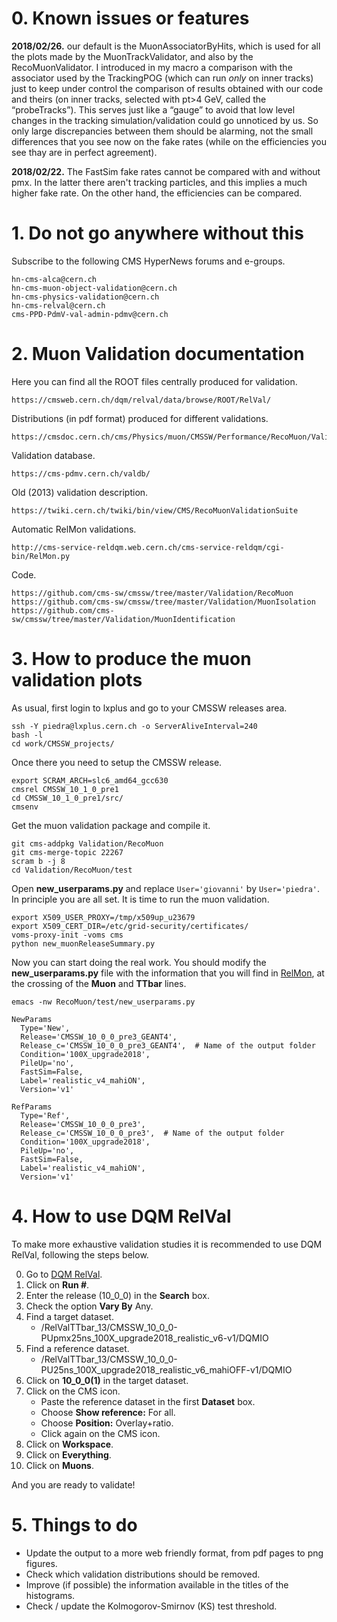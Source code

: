 # 0. Known issues or features

**2018/02/26.** our default is the MuonAssociatorByHits, which is used for all the plots made by the MuonTrackValidator, and also by the RecoMuonValidator. I introduced in my macro a comparison with the associator used by the TrackingPOG (which can run *only* on inner tracks) just to keep under control the comparison of results obtained with our code and theirs (on inner tracks, selected with pt>4 GeV, called the “probeTracks”). This serves just like a “gauge” to avoid that low level changes in the tracking simulation/validation could go unnoticed by us.
So only large discrepancies between them should be alarming, not the small differences that you see now on the fake rates (while on the efficiencies you see thay are in perfect agreement).

**2018/02/22.** The FastSim fake rates cannot be compared with and without pmx. In the latter there aren't tracking particles, and this implies a much higher fake rate. On the other hand, the efficiencies can be compared.

# 1. Do not go anywhere without this

Subscribe to the following CMS HyperNews forums and e-groups.

    hn-cms-alca@cern.ch
    hn-cms-muon-object-validation@cern.ch
    hn-cms-physics-validation@cern.ch
    hn-cms-relval@cern.ch
    cms-PPD-PdmV-val-admin-pdmv@cern.ch

# 2. Muon Validation documentation

Here you can find all the ROOT files centrally produced for validation.

    https://cmsweb.cern.ch/dqm/relval/data/browse/ROOT/RelVal/

Distributions (in pdf format) produced for different validations.

    https://cmsdoc.cern.ch/cms/Physics/muon/CMSSW/Performance/RecoMuon/Validation/val/

Validation database.

    https://cms-pdmv.cern.ch/valdb/

Old (2013) validation description.

    https://twiki.cern.ch/twiki/bin/view/CMS/RecoMuonValidationSuite

Automatic RelMon validations.

    http://cms-service-reldqm.web.cern.ch/cms-service-reldqm/cgi-bin/RelMon.py

Code.

    https://github.com/cms-sw/cmssw/tree/master/Validation/RecoMuon
    https://github.com/cms-sw/cmssw/tree/master/Validation/MuonIsolation
    https://github.com/cms-sw/cmssw/tree/master/Validation/MuonIdentification


# 3. How to produce the muon validation plots

As usual, first login to lxplus and go to your CMSSW releases area.

    ssh -Y piedra@lxplus.cern.ch -o ServerAliveInterval=240
    bash -l
    cd work/CMSSW_projects/

Once there you need to setup the CMSSW release.

    export SCRAM_ARCH=slc6_amd64_gcc630
    cmsrel CMSSW_10_1_0_pre1
    cd CMSSW_10_1_0_pre1/src/
    cmsenv

Get the muon validation package and compile it.

    git cms-addpkg Validation/RecoMuon
    git cms-merge-topic 22267
    scram b -j 8
    cd Validation/RecoMuon/test

Open **new_userparams.py** and replace `User='giovanni'` by `User='piedra'`. In principle you are all set. It is time to run the muon validation.

    export X509_USER_PROXY=/tmp/x509up_u23679
    export X509_CERT_DIR=/etc/grid-security/certificates/
    voms-proxy-init -voms cms
    python new_muonReleaseSummary.py

Now you can start doing the real work. You should modify the **new_userparams.py** file with the information that you will find in [RelMon](https://cms-pdmv.cern.ch/relmon/), at the crossing of the **Muon** and **TTbar** lines.

    emacs -nw RecoMuon/test/new_userparams.py

    NewParams
      Type='New',
      Release='CMSSW_10_0_0_pre3_GEANT4',
      Release_c='CMSSW_10_0_0_pre3_GEANT4',  # Name of the output folder
      Condition='100X_upgrade2018',
      PileUp='no',
      FastSim=False,
      Label='realistic_v4_mahiON',
      Version='v1'

    RefParams
      Type='Ref',
      Release='CMSSW_10_0_0_pre3',
      Release_c='CMSSW_10_0_0_pre3',  # Name of the output folder
      Condition='100X_upgrade2018',
      PileUp='no',
      FastSim=False,
      Label='realistic_v4_mahiON',
      Version='v1'

# 4. How to use DQM RelVal

To make more exhaustive validation studies it is recommended to use DQM RelVal, following the steps below.

0. Go to [DQM RelVal](https://cmsweb.cern.ch/dqm/relval/).
1. Click on **Run #**.
2. Enter the release (10_0_0) in the **Search** box.
3. Check the option **Vary By** Any.
4. Find a target dataset.
   * /RelValTTbar_13/CMSSW_10_0_0-PUpmx25ns_100X_upgrade2018_realistic_v6-v1/DQMIO
5. Find a reference dataset.
   * /RelValTTbar_13/CMSSW_10_0_0-PU25ns_100X_upgrade2018_realistic_v6_mahiOFF-v1/DQMIO
6. Click on **10_0_0(1)** in the target dataset.
7. Click on the CMS icon.
   * Paste the reference dataset in the first **Dataset** box.
   * Choose **Show reference:** For all.
   * Choose **Position:** Overlay+ratio.
   * Click again on the CMS icon.
8. Click on **Workspace**.
9. Click on **Everything**.
10. Click on **Muons**.

And you are ready to validate!

# 5. Things to do

* Update the output to a more web friendly format, from pdf pages to png figures.
* Check which validation distributions should be removed.
* Improve (if possible) the information available in the titles of the histograms.
* Check / update the Kolmogorov-Smirnov (KS) test threshold.
